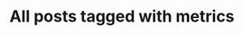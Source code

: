 ---
layout: tag
title: "All posts tagged with metrics"
permalink: /weblog/tags/metrics/
taxonomy: metrics
---